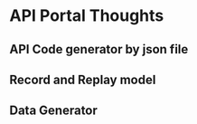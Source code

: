 # API Portal Thoughts
## API Code generator by json file
## Record and Replay model
## Data Generator

